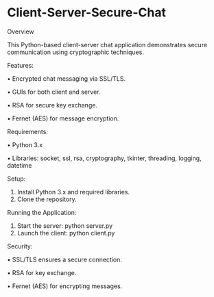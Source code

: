 # Client-Server-Secure-Chat

Overview

This Python-based client-server chat application demonstrates secure communication using cryptographic techniques.

Features:

•	Encrypted chat messaging via SSL/TLS.

•	GUIs for both client and server.

•	RSA for secure key exchange.

•	Fernet (AES) for message encryption.

Requirements:

•	Python 3.x

•	Libraries: socket, ssl, rsa, cryptography, tkinter, threading, logging, datetime

Setup:

1.	Install Python 3.x and required libraries.
2.	Clone the repository.

Running the Application:

1.	Start the server: python server.py
2.	Launch the client: python client.py

Security:

•	SSL/TLS ensures a secure connection.

•	RSA for key exchange.

•	Fernet (AES) for encrypting messages.
